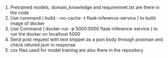 1. Pretrained models, domain_knowledge and requiremnet.txt are there in the code
2. Use command ( build --no-cache -t flask-inference-service ) to build image of docker
3. Use Command ( docker run -p 5000:5000 flask-inference-service ) to run the docker on localhost 5000
4. Send post request with text snippet as a json body through postman and check retured json in response
5. csv files used for model training are also there in the repository

